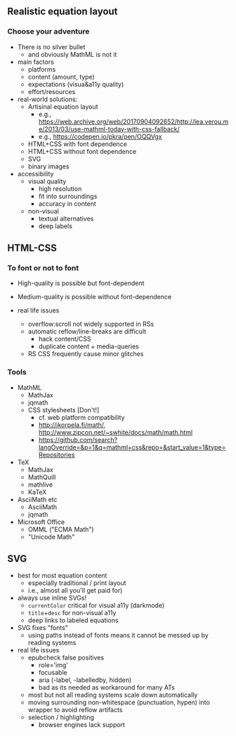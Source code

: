 
## Realistic equation layout

### Choose your adventure

* There is no silver bullet
  * and obviously MathML is not it
* main factors
  * platforms
  * content (amount, type)
  * expectations (visua&a11y quality)
  * effort/resources
* real-world solutions:
  * Artisinal equation layout
    * e.g., https://web.archive.org/web/20170904092652/http://lea.verou.me/2013/03/use-mathml-today-with-css-fallback/
    * e.g., https://codepen.io/pkra/pen/OQQVgx
  * HTML+CSS with font dependence
  * HTML+CSS without font dependence
  * SVG
  * binary images
* accessibility
  * visual quality
    * high resolution
    * fit into surroundings
    * accuracy in content
  * non-visual
    * textual alternatives
    * deep labels

## HTML-CSS

### To font or not to font

* High-quality is possible but font-dependent
* Medium-quality is possible without font-dependence

* real life issues
  * overflow:scroll not widely supported in RSs
  * automatic reflow/line-breaks are difficult
    * hack content/CSS
    * duplicate content + media-queries
  * RS CSS frequently cause minor glitches

### Tools

* MathML
  * MathJax
  * jqmath
  * CSS stylesheets [Don't!]
    * cf. web platform compatibility
    * http://jkorpela.fi/math/, http://www.zipcon.net/~swhite/docs/math/math.html
    * https://github.com/search?langOverride=&p=1&q=mathml+css&repo=&start_value=1&type=Repositories
* TeX
  * MathJax
  * MathQuill
  * mathlive
  * KaTeX
* AsciiMath etc
  * AsciiMath
  * jqmath
* Microsoft Office
  * OMML ("ECMA Math")
  * "Unicode Math"


## SVG

* best for most equation content
  * especially traditional / print layout
  * i.e., almost all you'll get paid for)
* always use inline SVGs!
  * `currentColor` critical for visual a11y (darkmode)
  * `title`+`desc` for non-visual a11y
  * deep links to labeled equations
* SVG fixes "fonts"
  * using paths instead of fonts means it cannot be messed up by reading systems
* real life issues
  * epubcheck false positives
    * role='img'
    * focusable
    * aria (-label, -labelledby, hidden)
    * bad as its needed as workaround for many ATs
  * most but not all reading systems scale down automatically
  * moving surrounding non-whitespace (punctuation, hypen) into wrapper to avoid reflow artifacts
  * selection / highlighting
    * browser engines lack support
